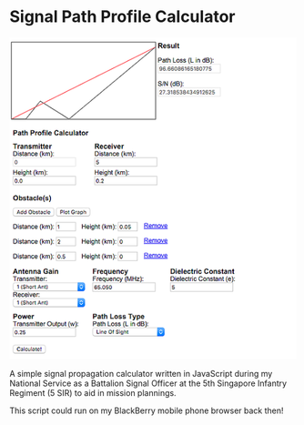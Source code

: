 # Signal Path Profile Calculator

![screenshot](screenshot.png)

A simple signal propagation calculator written in JavaScript during my National Service as a Battalion Signal Officer at the 5th Singapore Infantry Regiment (5 SIR) to aid in mission plannings.

This script could run on my BlackBerry mobile phone browser back then!
